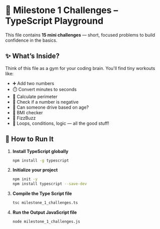 # 🎯 Milestone 1 Challenges – TypeScript Playground

This file contains **15 mini challenges** — short, focused problems to build confidence in the basics.

## ✨ What’s Inside?

Think of this file as a gym for your coding brain. You'll find tiny workouts like:

- ➕ Add two numbers
- ⏱️ Convert minutes to seconds
- 📏 Calculate perimeter
- 🤔 Check if a number is negative
- 🚗 Can someone drive based on age?
- 💪 BMI checker
- 🔢 FizzBuzz
- 🔄 Loops, conditions, logic — all the good stuff!

## 🚀 How to Run It

1. **Install TypeScript globally**
   ```bash
   npm install -g typescript
   ```
2. **Initialize your project**
   ```bash
   npm init -y
   npm install typescript --save-dev
   ```
3. **Compile the Type Script file**
   ```bash
   tsc milestone_1_challenges.ts
   ```
4. **Run the Output JavaScript file**
   ```bash
   node milestone_1_challenges.js
   ```
